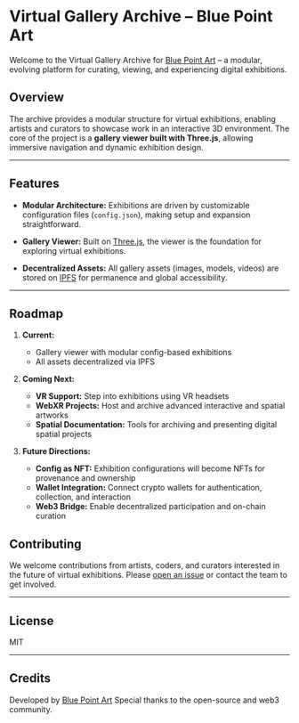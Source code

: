 # Virtual Gallery Archive – Blue Point Art

Welcome to the Virtual Gallery Archive for [Blue Point Art](https://bluepointart.uk) – a modular, evolving platform for curating, viewing, and experiencing digital exhibitions.

## Overview

The archive provides a modular structure for virtual exhibitions, enabling artists and curators to showcase work in an interactive 3D environment. The core of the project is a **gallery viewer built with Three.js**, allowing immersive navigation and dynamic exhibition design.

---

## Features

* **Modular Architecture:**
  Exhibitions are driven by customizable configuration files (`config.json`), making setup and expansion straightforward.

* **Gallery Viewer:**
  Built on [Three.js](https://threejs.org/), the viewer is the foundation for exploring virtual exhibitions.

* **Decentralized Assets:**
  All gallery assets (images, models, videos) are stored on [IPFS](https://ipfs.tech/) for permanence and global accessibility.

---

## Roadmap

1. **Current:**

   * Gallery viewer with modular config-based exhibitions
   * All assets decentralized via IPFS

2. **Coming Next:**

   * **VR Support:** Step into exhibitions using VR headsets
   * **WebXR Projects:** Host and archive advanced interactive and spatial artworks
   * **Spatial Documentation:** Tools for archiving and presenting digital spatial projects

3. **Future Directions:**

   * **Config as NFT:** Exhibition configurations will become NFTs for provenance and ownership
   * **Wallet Integration:** Connect crypto wallets for authentication, collection, and interaction
   * **Web3 Bridge:** Enable decentralized participation and on-chain curation



## Contributing

We welcome contributions from artists, coders, and curators interested in the future of virtual exhibitions.
Please [open an issue](https://github.com/your-username/bluepointart-virtual-gallery/issues) or contact the team to get involved.

---

## License

MIT

---

## Credits

Developed by [Blue Point Art](https://bluepointart.uk)
Special thanks to the open-source and web3 community.

